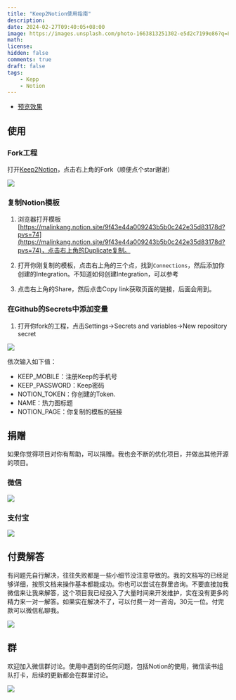 ```yaml
---
title: "Keep2Notion使用指南"
description: 
date: 2024-02-27T09:40:05+08:00
image: https://images.unsplash.com/photo-1663813251302-e5d2c7199e86?q=80&w=2660&auto=format&fit=crop&ixlib=rb-4.0.3&ixid=M3wxMjA3fDB8MHxwaG90by1wYWdlfHx8fGVufDB8fHx8fA%3D%3D
math: 
license: 
hidden: false
comments: true
draft: false
tags:
    - Kepp
    - Notion
---
```


* [预览效果](https://malinkang.notion.site/7c556041c7fd4e21a6713673b6168fd4?pvs=4)

## 使用


### Fork工程

打开[Keep2Notion](https://github.com/malinkang/keep2notion)，点击右上角的Fork（顺便点个star谢谢）

![](images/fork.jpg)


### 复制Notion模板

1. 浏览器打开模板[https://malinkang.notion.site/9f43e44a009243b5b0c242e35d83178d?pvs=74](https://malinkang.notion.site/9f43e44a009243b5b0c242e35d83178d?pvs=74)，点击右上角的Duplicate复制。

2. 打开你刚复制的模板，点击右上角的三个点，找到`Connections`，然后添加你创建的Integration。不知道如何创建Integration，可以参考

3. 点击右上角的Share，然后点击Copy link获取页面的链接，后面会用到。



### 在Github的Secrets中添加变量

1. 打开你fork的工程，点击Settings->Secrets and variables->New repository secret

![](images/secret.jpg)

依次输入如下值：

* KEEP_MOBILE：注册Keep的手机号
* KEEP_PASSWORD：Keep密码
* NOTION_TOKEN：你创建的Token.
* NAME：热力图标题
* NOTION_PAGE：你复制的模板的链接


## 捐赠

如果你觉得项目对你有帮助，可以捐赠。我也会不断的优化项目，并做出其他开源的项目。

### 微信


![](images/wechat.jpg)

### 支付宝

![](images/alipay.jpg)

## 付费解答

有问题先自行解决，往往失败都是一些小细节没注意导致的。我的文档写的已经足够详细，按照文档来操作基本都能成功。你也可以尝试在群里咨询。不要直接加我微信来让我来解答，这个项目我已经投入了大量时间来开发维护，实在没有更多的精力来一对一解答。如果实在解决不了，可以付费一对一咨询，30元一位。付完款可以微信私聊我。

![](images/wexin.jpg)


## 群

欢迎加入微信群讨论。使用中遇到的任何问题，包括Notion的使用，微信读书组队打卡，后续的更新都会在群里讨论。


![](https://drive.malinkang.com/api/raw/?path=/Images/group.jpg)

